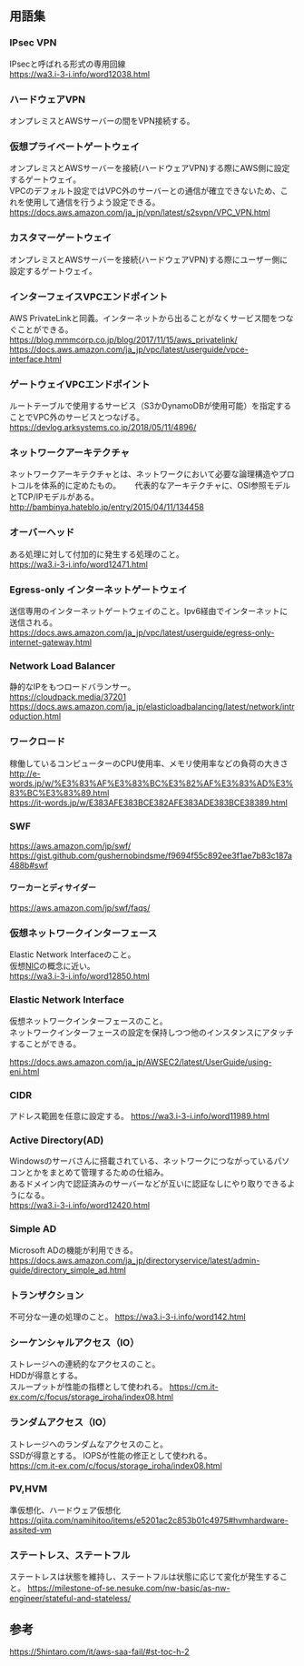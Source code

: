 ## 用語集  
### IPsec VPN  
IPsecと呼ばれる形式の専用回線  
https://wa3.i-3-i.info/word12038.html

### ハードウェアVPN  
オンプレミスとAWSサーバーの間をVPN接続する。  

### 仮想プライベートゲートウェイ  
オンプレミスとAWSサーバーを接続(ハードウェアVPN)する際にAWS側に設定するゲートウェイ。  
VPCのデフォルト設定ではVPC外のサーバーとの通信が確立できないため、これを使用して通信を行うよう設定できる。  
https://docs.aws.amazon.com/ja_jp/vpn/latest/s2svpn/VPC_VPN.html

### カスタマーゲートウェイ  
オンプレミスとAWSサーバーを接続(ハードウェアVPN)する際にユーザー側に設定するゲートウェイ。  

### インターフェイスVPCエンドポイント  
AWS PrivateLinkと同義。インターネットから出ることがなくサービス間をつなぐことができる。  
https://blog.mmmcorp.co.jp/blog/2017/11/15/aws_privatelink/  
https://docs.aws.amazon.com/ja_jp/vpc/latest/userguide/vpce-interface.html  

### ゲートウェイVPCエンドポイント  
ルートテーブルで使用するサービス（S3かDynamoDBが使用可能）を指定することでVPC外のサービスとつなげる。  
https://devlog.arksystems.co.jp/2018/05/11/4896/  

### ネットワークアーキテクチャ  
ネットワークアーキテクチャとは、ネットワークにおいて必要な論理構造やプロトコルを体系的に定めたもの。　　
代表的なアーキテクチャに、OSI参照モデルとTCP/IPモデルがある。  
http://bambinya.hateblo.jp/entry/2015/04/11/134458  

### オーバーヘッド  
ある処理に対して付加的に発生する処理のこと。  
https://wa3.i-3-i.info/word12471.html

### Egress-only インターネットゲートウェイ  
送信専用のインターネットゲートウェイのこと。Ipv6経由でインターネットに送信される。  
https://docs.aws.amazon.com/ja_jp/vpc/latest/userguide/egress-only-internet-gateway.html

### Network Load Balancer  
静的なIPをもつロードバランサー。  
https://cloudpack.media/37201  
https://docs.aws.amazon.com/ja_jp/elasticloadbalancing/latest/network/introduction.html

### ワークロード  
稼働しているコンピューターのCPU使用率、メモリ使用率などの負荷の大きさ  
http://e-words.jp/w/%E3%83%AF%E3%83%BC%E3%82%AF%E3%83%AD%E3%83%BC%E3%83%89.html  
https://it-words.jp/w/E383AFE383BCE382AFE383ADE383BCE38389.html

### SWF  
https://aws.amazon.com/jp/swf/  
https://gist.github.com/gushernobindsme/f9694f55c892ee3f1ae7b83c187a488b#swf  

#### ワーカーとディサイダー  
https://aws.amazon.com/jp/swf/faqs/

### 仮想ネットワークインターフェース  
Elastic Network Interfaceのこと。  
仮想[NIC](https://wa3.i-3-i.info/word12498.html)の概念に近い。  
https://wa3.i-3-i.info/word12850.html

### Elastic Network Interface  
仮想ネットワークインターフェースのこと。  
ネットワークインターフェースの設定を保持しつつ他のインスタンスにアタッチすることができる。  

https://docs.aws.amazon.com/ja_jp/AWSEC2/latest/UserGuide/using-eni.html

### CIDR  
アドレス範囲を任意に設定する。
https://wa3.i-3-i.info/word11989.html

### Active Directory(AD)  
Windowsのサーバさんに搭載されている、ネットワークにつながっているパソコンとかをまとめて管理するための仕組み。  
あるドメイン内で認証済みのサーバーなどが互いに認証なしにやり取りできるようになる。  
https://wa3.i-3-i.info/word12420.html

### Simple AD  
Microsoft ADの機能が利用できる。
https://docs.aws.amazon.com/ja_jp/directoryservice/latest/admin-guide/directory_simple_ad.html

### トランザクション  
不可分な一連の処理のこと。
https://wa3.i-3-i.info/word142.html

### シーケンシャルアクセス（IO）  
ストレージへの連続的なアクセスのこと。  
HDDが得意とする。  
スループットが性能の指標として使われる。
https://cm.it-ex.com/c/focus/storage_iroha/index08.html

### ランダムアクセス（IO）  
ストレージへのランダムなアクセスのこと。  
SSDが得意とする。
IOPSが性能の修正として使われる。  
https://cm.it-ex.com/c/focus/storage_iroha/index08.html

### PV,HVM  
準仮想化、ハードウェア仮想化
https://qiita.com/namihitoo/items/e5201ac2c853b01c4975#hvmhardware-assited-vm

### ステートレス、ステートフル  
ステートレスは状態を維持し、ステートフルは状態に応じて変化が発生すること。
https://milestone-of-se.nesuke.com/nw-basic/as-nw-engineer/stateful-and-stateless/

## 参考  
https://5hintaro.com/it/aws-saa-fail/#st-toc-h-2  
